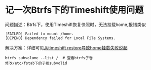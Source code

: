 # 记一次Btrfs下的Timeshift使用问题

问题描述：Btrfs下，使用Timeshift恢复快照时，无法挂载home,报错类似

```shell
[FAILED] Failed to mount /home.
[DEPEND] Dependency failed for Local File Systems.
```

解决方案：详细可见[从timeshift restore导致home挂载失败说起](https://blog.dreamfever.me/2021/12/08/cong-timeshift-restore-dao-zhi-home-gua-zai-shi-bai-shuo-qi/)

```shell
btrfs subvolume --list /  # 查看btrfs子卷
修改/etc/fstab下的子卷subvolid
```